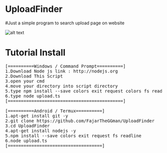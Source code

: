 # UploadFinder
#Just a simple program to search upload page on website

![alt text](https://github.com/FajarTheGGman/UploadFinder/blob/master/img/asf.PNG)

# Tutorial Install
<pre>
[==========Windows / Command Prompt==========]
1.Download Node js link : http://nodejs.org
2.Download This Script
3.open your cmd
4.move your directory into script directory
5.type npm install --save colors exit request colors fs readline
6.type node upload.ts
[============================================]

[==========Android / Termux==========]
1.apt-get install git -y
2.git clone https://github.com/FajarTheGGman/UploadFinder
3.cd UploadFinder
4.apt-get install nodejs -y
5.npm install --save colors exit request fs readline 
6.node upload.ts
[====================================]

</pre>
